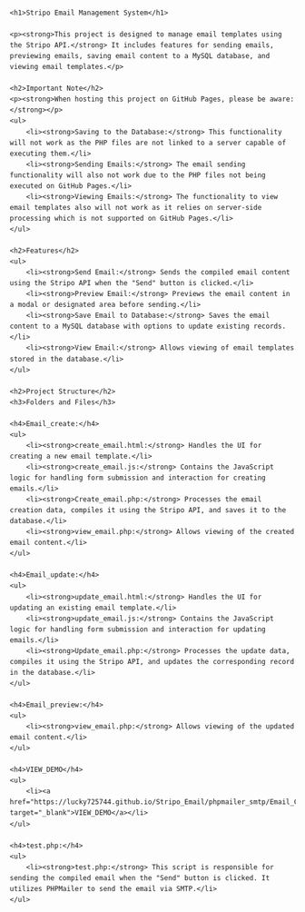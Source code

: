 <!DOCTYPE html>
<html lang="en">
<head>
    <meta charset="UTF-8">
    <meta name="viewport" content="width=device-width, initial-scale=1.0">
    <title>Stripo Email Management System</title>
    <style>
        body { font-family: Arial, sans-serif; line-height: 1.6; margin: 20px; }
        h1, h2, h3 { color: #333; }
        strong { color: #555; }
        ul { margin: 10px 0; }
        li { margin: 5px 0; }
    </style>
</head>
<body>

    <h1>Stripo Email Management System</h1>

    <p><strong>This project is designed to manage email templates using the Stripo API.</strong> It includes features for sending emails, previewing emails, saving email content to a MySQL database, and viewing email templates.</p>

    <h2>Important Note</h2>
    <p><strong>When hosting this project on GitHub Pages, please be aware:</strong></p>
    <ul>
        <li><strong>Saving to the Database:</strong> This functionality will not work as the PHP files are not linked to a server capable of executing them.</li>
        <li><strong>Sending Emails:</strong> The email sending functionality will also not work due to the PHP files not being executed on GitHub Pages.</li>
        <li><strong>Viewing Emails:</strong> The functionality to view email templates also will not work as it relies on server-side processing which is not supported on GitHub Pages.</li>
    </ul>

    <h2>Features</h2>
    <ul>
        <li><strong>Send Email:</strong> Sends the compiled email content using the Stripo API when the "Send" button is clicked.</li>
        <li><strong>Preview Email:</strong> Previews the email content in a modal or designated area before sending.</li>
        <li><strong>Save Email to Database:</strong> Saves the email content to a MySQL database with options to update existing records.</li>
        <li><strong>View Email:</strong> Allows viewing of email templates stored in the database.</li>
    </ul>

    <h2>Project Structure</h2>
    <h3>Folders and Files</h3>

    <h4>Email_create:</h4>
    <ul>
        <li><strong>create_email.html:</strong> Handles the UI for creating a new email template.</li>
        <li><strong>create_email.js:</strong> Contains the JavaScript logic for handling form submission and interaction for creating emails.</li>
        <li><strong>Create_email.php:</strong> Processes the email creation data, compiles it using the Stripo API, and saves it to the database.</li>
        <li><strong>view_email.php:</strong> Allows viewing of the created email content.</li>
    </ul>

    <h4>Email_update:</h4>
    <ul>
        <li><strong>update_email.html:</strong> Handles the UI for updating an existing email template.</li>
        <li><strong>update_email.js:</strong> Contains the JavaScript logic for handling form submission and interaction for updating emails.</li>
        <li><strong>Update_email.php:</strong> Processes the update data, compiles it using the Stripo API, and updates the corresponding record in the database.</li>
    </ul>

    <h4>Email_preview:</h4>
    <ul>
        <li><strong>view_email.php:</strong> Allows viewing of the updated email content.</li>
    </ul>

    <h4>VIEW_DEMO</h4>
    <ul>
        <li><a href="https://lucky725744.github.io/Stripo_Email/phpmailer_smtp/Email_Create/Create_Email" target="_blank">VIEW_DEMO</a></li>
    </ul>

    <h4>test.php:</h4>
    <ul>
        <li><strong>test.php:</strong> This script is responsible for sending the compiled email when the "Send" button is clicked. It utilizes PHPMailer to send the email via SMTP.</li>
    </ul>

</body>
</html>
